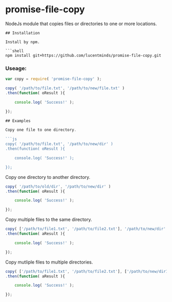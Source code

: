 # promise-file-copy
NodeJs module that copies files or directories to one or more locations.

```
## Installation

Install by npm.

```shell
npm install git+https://github.com/lucentminds/promise-file-copy.git
```

### Useage:

```js
var copy = require( 'promise-file-copy' );

copy( '/path/to/file.txt', '/path/to/new/file.txt' )
.then(function( oResult ){

    console.log( 'Success!' );

});

## Examples

Copy one file to one directory.

```js
copy( '/path/to/file.txt', '/path/to/new/dir' )
.then(function( oResult ){

    console.log( 'Success!' );

});
```

Copy one directory to another directory.

```js
copy( '/path/to/old/dir', '/path/to/new/dir' )
.then(function( oResult ){

    console.log( 'Success!' );

});
```

Copy multiple files to the same directory.

```js
copy( ['/path/to/file1.txt', '/path/to/file2.txt'], '/path/to/new/dir' )
.then(function( aResult ){

    console.log( 'Success!' );

});
```

Copy mutliple files to multiple directories.

```js
copy( ['/path/to/file1.txt', '/path/to/file2.txt'], ['/path/to/new/dir1','/path/to/new/dir2'] )
.then(function( aResult ){

    console.log( 'Success!' );

});
```
